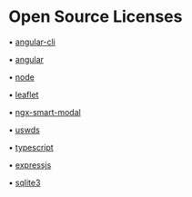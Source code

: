 # Open Source Licenses
• [angular-cli](https://github.com/angular/angular-cli/blob/master/LICENSE)

•	[angular](https://github.com/angular/angular/blob/master/LICENSE)

•	[node](https://github.com/nodejs/node/blob/master/LICENSE)

•	[leaflet](https://github.com/Leaflet/Leaflet/blob/master/LICENSE)

•	[ngx-smart-modal](https://github.com/biig-io/ngx-smart-modal/blob/master/LICENSE)

•	[uswds](https://github.com/uswds/uswds/blob/develop/LICENSE.md)

•	[typescript](https://github.com/Microsoft/TypeScript/blob/master/LICENSE.txt)

•	[expressjs](https://github.com/expressjs/express/blob/master/LICENSE)

•	[sqlite3](https://www.sqlite.org/copyright.html)
